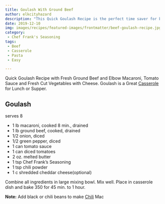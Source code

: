 ```yaml
---
title: Goulash With Ground Beef
author: elkcityhazard
description: "This Quick Goulash Recipe is the perfect time saver for busy families. It's delicious, too!"
date: 2019-12-10
img: images/recipes/featured-images/frontmatter/beef-goulash-recipe.jpg
category:
 - Chef Frank's Seasoning
tags:
 - Beef
 - Casserole
 - Pasta
 - Easy

---
```

Quick Goulash Recipe with Fresh Ground Beef and Elbow Macaroni, Tomato Sauce and Fresh Cut Vegetables with Cheese. Goulash is a Great [Casserole][1] for Lunch or Supper.

## Goulash

serves 8

  * 1 lb macaroni, cooked 8 min., drained
  * 1 lb ground beef, cooked, drained
  * 1/2 onion, diced
  * 1/2 green pepper, diced
  * 1 can tomato sauce
  * 1 can diced tomatoes
  * 2 oz. melted butter
  * 1 tsp Chef Frank&#8217;s Seasoning
  * 1 tsp chili powder
  * 1 c shredded cheddar cheese(optional)

Combine all ingredients in large mixing bowl. Mix well. Place in casserole dish and bake 350 for 45 min. to 1 hour.

**Note:** Add black or chili beans to make <a href="{{ .Site.BaseURL}}recipes/homemade-soups/chili-con-carne" rel="noopener noreferrer" target="_blank">Chili</a> Mac

 [1]: /wordpress/casserole-recipes/